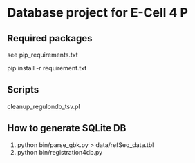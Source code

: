 Database project for E-Cell 4 P
===========

Required packages
-----------
see pip_requirements.txt

pip install -r requirement.txt

Scripts
-----------
cleanup_regulondb_tsv.pl

How to generate SQLite DB
-----------
1. python bin/parse_gbk.py > data/refSeq_data.tbl
2. python bin/registration4db.py
